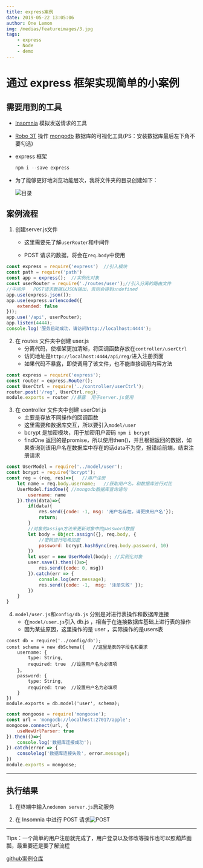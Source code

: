 ```yaml
---
title: express案例
date: 2019-05-22 13:05:06
author: One Lemon
img: /medias/featureimages/3.jpg
tags: 
	- express
	- Node
	- demo
---
```


# 通过 express 框架实现简单的小案例

## 需要用到的工具

- [Insomnia](<https://insomnia.rest/download/>)	模拟发送请求的工具

- [Robo 3T](https://robomongo.org/download)	操作 [mongodb](https://www.mongodb.com/download-center/community) 数据库的可视化工具(PS：安装数据库最后左下角不要勾选)

- express 框架

  ```powershell
  npm i --save express
  ```

- 为了能够更好地浏览功能层次，我将文件夹的目录创建如下：

  ![目录](/medias/images/path.png)

## 案例流程

1. 创建server.js文件

   - 这里需要先了解`userRouter`和中间件

   - POST 请求的数据，将会在`req.body`中使用

```js
const express = require('express')	//引入模块
const path = require('path')
const app = express();	//实例化对象
const userRouter = require('./routes/user');//引入分离的路由文件
//中间件	POST请求数据以JSON输出，否则会得到undefined
app.use(express.json());
app.use(express.urlencoded({
    extended: false
}));
app.use('/api', userPouter);
app.listen(4444);
console.log('服务启动成功，请访问http://localhost:4444');
```

2. 在 routes 文件夹中创建 user.js
   - 分离代码，使框架更加清晰，将回调函数存放在`controller/userCtrl`
   - 访问地址是`http://localhost:4444/api/reg/`进入注册页面
   - 如果代码不暴露，即使调用了该文件，也不能直接调用内容方法

```js
const express = require('express');
const router = express.Router();
const UserCtrl = require('../controller/userCtrl');
router.post('/reg', UserCtrl.reg);
module.exports = router	//暴露  用于server.js使用
```

3. 在 controller 文件夹中创建 userCtrl.js
   - 主要是存放不同操作的回调函数
   - 这里需要和数据库交互，所以要引入`model/user`
   - bcrypt 是加密模块，用于加密用户密码 `npm i bcrypt`
   - findOne 返回的是promise，所以使用then()，并且根据返回的数据，如果查询到该用户名在数据库中存在的话data不为空，报错给前端，结束注册请求

```js
const UserModel = require('../model/user');
const bcrypt = require('bcrypt');
const reg = (req, res)=>{	//用户注册
    let name = req.body.username;	//获取用户名，和数据库进行对比
    UserModel.findOne({	//mongodb数据库查询语句
        username: name	
    }).then(data)=>{
        if(data){
            res.send({code: -1, msg: '用户名存在，请更换用户名'});
            return;
        }
        //对象的assign方法来更新对象中的password数据
     	let body = Object.assign({}, req.body, {
            //密码进行哈希加密
            password: bcrypt.hashSync(req.body.password, 10)
        })
        let user = new UserModel(body);	//实例化对象
        user.save().then(()=>{
            res.send({code: 0, msg})
        }).catch(err => {
            console.log(err.message);
            res.send({code: -1,  msg: '注册失败' });
        })
    }
}
```

4. `model/user.js`和`config/db.js` 分别是对进行表操作和数据库连接
   - 在`model/user.js`引入 db.js ，相当于在连接数据库基础上进行表的操作
   - 因为某些原因，这里操作的是 user ，实际操作的是users表

```JS
const db = require('../config/db');
const schema = new dbSchema({	//这里是表的字段名和要求
    username: {
        type: String,
        required: true	//设置用户名为必填项
    }，
    password: {
        type: String,
        required: true	//设置用户名为必填项
	}
})
module.exports = db.model('user', schema);	
```

```js
const mongoose = require('mongoose');
const url = 'mongodb://localhost:27017/apple';
mongoose.connect(url, {
    useNewUrlParser: true
}).then(()=>{
    console.log('数据库连接成功');
}).catch(error => {
	consolelog('数据库连接失败', error.message);
})
module.exports = mongoose;
```

---

## 执行结果

1. 在终端中输入`nodemon server.js`启动服务

2. 在 Insomnia 中进行 POST 请求![POST](/medias/images/POST.png)

----

Tips：一个简单的用户注册就完成了，用户登录以及修改等操作也可以照葫芦画瓢，最重要还是要了解流程

[github案例仓库](https://github.com/One-Lemon/express-demo)